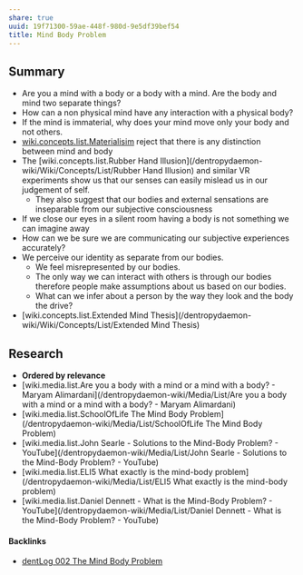 ```yaml
---
share: true
uuid: 19f71300-59ae-448f-980d-9e5df39bef54
title: Mind Body Problem
---
```

## Summary

* Are you a mind with a body or a body with a mind. Are the body and mind two separate things?
* How can a non physical mind have any interaction with a physical body?
* If the mind is immaterial, why does your mind move only your body and not others.
* [wiki.concepts.list.Materialisim](/Materialists) reject that there is any distinction between mind and body
* The [wiki.concepts.list.Rubber Hand Illusion](/dentropydaemon-wiki/Wiki/Concepts/List/Rubber Hand Illusion) and similar VR experiments show us that our senses can easily mislead us in our judgement of self.
  * They also suggest that our bodies and external sensations are inseparable from our subjective consciousness
* If we close our eyes in a silent room having a body is not something we can imagine away
* How can we be sure we are communicating our subjective experiences accurately?
* We perceive our identity as separate from our bodies.
  * We feel misrepresented by our bodies.
  * The only way we can interact with others is through our bodies therefore people make assumptions about us based on our bodies.
  * What can we infer about a person by the way they look and the body the drive?
* [wiki.concepts.list.Extended Mind Thesis](/dentropydaemon-wiki/Wiki/Concepts/List/Extended Mind Thesis)

## Research

* **Ordered by relevance**
* [wiki.media.list.Are you a body with a mind or a mind with a body? - Maryam Alimardani](/dentropydaemon-wiki/Media/List/Are you a body with a mind or a mind with a body? - Maryam Alimardani)
* [wiki.media.list.SchoolOfLife The Mind Body Problem](/dentropydaemon-wiki/Media/List/SchoolOfLife The Mind Body Problem)
* [wiki.media.list.John Searle - Solutions to the Mind-Body Problem? - YouTube](/dentropydaemon-wiki/Media/List/John Searle - Solutions to the Mind-Body Problem? - YouTube)
* [wiki.media.list.ELI5 What exactly is the mind-body problem](/dentropydaemon-wiki/Media/List/ELI5 What exactly is the mind-body problem)
* [wiki.media.list.Daniel Dennett - What is the Mind-Body Problem? - YouTube](/dentropydaemon-wiki/Media/List/Daniel Dennett - What is the Mind-Body Problem? - YouTube)

#### Backlinks

* [dentLog 002 The Mind Body Problem](/45313467-a885-44f2-b949-93151a303e79)